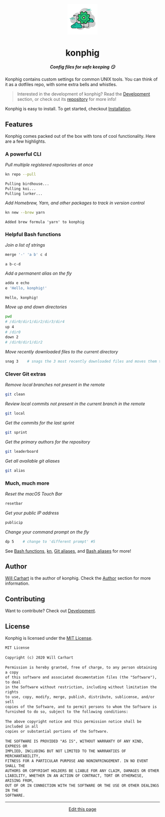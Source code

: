 <!-- <p align="center"><img alt="konphig logo" src="https://willcarhart.dev/docs/konphig/_media/logo.png" /></p> -->
<p align="center"><img alt="konphig logo" src="_media/logo.png" /></p>

<h1 align="center">konphig</h1>
<h5 align="center">Config files for safe keeping 😏</h5>

Konphig contains custom settings for common UNIX tools. You can think of it as a dotfiles repo, with some extra bells and whistles.

> Interested in the development of konphig? Read the [Development](/development) section, or check out its [repository](https://github.com/wcarhart/konphig) for more info!

Konphig is easy to install. To get started, checkout [Installation](/installation).

## Features
Konphig comes packed out of the box with tons of cool functionality. Here are a few highlights.

### A powerful CLI
_Pull multiple registered repositories at once_
```bash
kn repo --pull
```
```
Pulling birdhouse...
Pulling koi...
Pulling lurker...
```
_Add Homebrew, Yarn, and other packages to track in version control_
```bash
kn new --brew yarn
```
```
Added brew formula 'yarn' to konphig
```

### Helpful Bash functions
_Join a list of strings_
```bash
merge '-' 'a b' c d
```
```
a b-c-d
```
_Add a permanent alias on the fly_
```bash
adda e echo
e 'Hello, konphig!'
```
```
Hello, konphig!
```
_Move up and down directories_
```bash
pwd
# /dir0/dir1/dir2/dir3/dir4
up 4
# /dir0
down 2
# /dir0/dir1/dir2
```
_Move recently downloaded files to the current directory_
```bash
snag 3    # snags the 3 most recently downloaded files and moves them to the current directory
```

### Clever Git extras
_Remove local branches not present in the remote_
```bash
git clean
```
_Review local commits not present in the current branch in the remote_
```bash
git local
```
_Get the commits for the last sprint_
```bash
git sprint
```
_Get the primary authors for the repository_
```bash
git leaderboard
```
_Get all available git aliases_
```bash
git alias
```

### Much, much more
_Reset the macOS Touch Bar_
```bash
resetbar
```
_Get your public IP address_
```bash
publicip
```
_Change your command prompt on the fly_
```bash
dp 5    # change to 'different prompt' #5
```
See [Bash functions](/bash_functions), [kn](/kn), [Git aliases](/git_aliases), and [Bash aliases](/bash_aliases) for more!

## Author
[Will Carhart](https://github.com/wcarhart) is the author of konphig. Check the [Author](/author) section for more information.

## Contributing
Want to contribute? Check out [Development](/development).

## License
Konphig is licensed under the [MIT License](https://choosealicense.com/licenses/mit/).
```
MIT License

Copyright (c) 2020 Will Carhart

Permission is hereby granted, free of charge, to any person obtaining a copy
of this software and associated documentation files (the "Software"), to deal
in the Software without restriction, including without limitation the rights
to use, copy, modify, merge, publish, distribute, sublicense, and/or sell
copies of the Software, and to permit persons to whom the Software is
furnished to do so, subject to the following conditions:

The above copyright notice and this permission notice shall be included in all
copies or substantial portions of the Software.

THE SOFTWARE IS PROVIDED "AS IS", WITHOUT WARRANTY OF ANY KIND, EXPRESS OR
IMPLIED, INCLUDING BUT NOT LIMITED TO THE WARRANTIES OF MERCHANTABILITY,
FITNESS FOR A PARTICULAR PURPOSE AND NONINFRINGEMENT. IN NO EVENT SHALL THE
AUTHORS OR COPYRIGHT HOLDERS BE LIABLE FOR ANY CLAIM, DAMAGES OR OTHER
LIABILITY, WHETHER IN AN ACTION OF CONTRACT, TORT OR OTHERWISE, ARISING FROM,
OUT OF OR IN CONNECTION WITH THE SOFTWARE OR THE USE OR OTHER DEALINGS IN THE
SOFTWARE.
```

<hr>
<div style="text-align:center">
	<a class="edit-link" href="https://github.com/wcarhart/docs/blob/master/docs/konphig/overview.md" target="_blank"><i class="fas fa-edit"></i> Edit this page</a>
</div>
